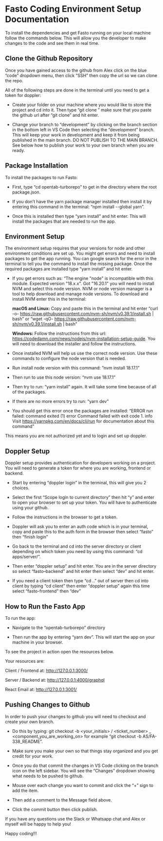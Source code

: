 # Fasto Coding Environment Setup Documentation
To install the dependencies and get Fasto running on your local machine follow the commands below. This will allow you the developer to make changes to the code and see them in real time.

## Clone the Github Repository
Once you have gained access to the github from Alex click on the blue “code” dropdown menu, then click “SSH” then copy the url so we can clone the repo. 

All of the following steps are done in the terminal until you need to get a token for doppler: 

- Create your folder on your machine where you would like to store the project and cd into it. Then type “git clone <github url>” make sure that you paste the github url after “git clone” and hit enter.

- Change your branch to “development” by clicking on the branch section in the bottom left in VS Code then selecting the “development” branch. This will keep your work in development and keep it from being published in the main branch. DO NOT PUBLISH TO THE MAIN BRANCH. See below how to publish your work to your own branch when you are ready.

## Package Installation
To install the packages to run Fasto: 

- First, type “cd opentab-turborepo” to get in the directory where the root package.json. 

- If you don’t have the yarn package manager installed then install it by entering this command in the terminal: “npm install --global yarn”. 

- Once this is installed then type “yarn install” and hit enter. This will install the packages that are needed to run the app.


## Environment Setup
The environment setup requires that your versions for node and other environment conditions are set up. You might get errors and need to install packages to get the app running. You can google search for the error in the terminal to tell you the command to install the missing package. Once the required packages are installed type “yarn install” and hit enter.

- If you get errors such as: “The engine "node" is incompatible with this module. Expected version "18.x.x". Got "16.20.1" you will need to install NVM and select this node version. NVM or node version manager is a tool to help download and manage node versions. To download and install NVM enter this in the terminal: 

    **macOS and Linux:**  Copy and paste this in the terminal and hit enter “curl -o- https://raw.githubusercontent.com/nvm-sh/nvm/v0.39.1/install.sh | bash” or “wget -qO- https://raw.githubusercontent.com/nvm-sh/nvm/v0.39.1/install.sh | bash”

    **Windows:** Follow the instructions from this url: https://codedamn.com/news/nodejs/nvm-installation-setup-guide. You will need to download the installer and follow the instructions.

- Once installed NVM will help us use the correct node version. Use these commands to configure the node version that is needed.

- Run install node version with this command: ”nvm install 18.17.1”

- Then run to use this node version: “nvm use 18.17.1”

- Then try to run: “yarn install” again. It will take some time because of all of the packages.

- If there are no more errors try to run: “yarn dev”

- You should get this error once the packages are installed:  “ERROR  run failed: command  exited (1) error Command failed with exit code 1. info Visit https://yarnpkg.com/en/docs/cli/run for documentation about this command”

This means you are not authorized yet and to login and set up doppler. 

## Doppler Setup
Doppler setup provides authentication for developers working on a project. You will need to generate a token for where you are working, frontend or backend.

- Start by entering “doppler login” in the terminal, this will give you 2 choices. 

- Select the first “Scope login to current directory” then hit “y” and enter to open your browser to set up your token. You will have to authenticate using your github. 

- Follow the instructions in the browser to get a token.

- Doppler will ask you to enter an auth code which is in your terminal, copy and paste this to the auth form in the browser then select “fasto” then “finish login”

- Go back to the terminal and cd into the server directory or client depending on which token you need by using this command: “cd apps/server/”. 

- Then enter “doppler setup” and hit enter. You are in the server directory so select “fasto–backend” and hit enter then select “dev” and hit enter. 

- If you need a client token then type “cd ..” out of server then cd into client by typing “cd client” then enter “doppler setup” again this time select “fasto-frontend” then “dev”

## How to Run the Fasto App
To run the app:  

- Navigate to the “opentab-turborepo” directory 

- Then run the app by entering “yarn dev”. This will start the app on your machine in your browser. 

To see the project in action open the resources below.

Your resources are:

Client / Frontend at: http://127.0.0.1:3000/ 

Server / Backend at: http://127.0.0.1:4000/graphql

React Email at: http://127.0.0.1:3001/

## Pushing Changes to Github
In order to push your changes to github you will need to checkout and create your own branch. 

- Do this by typing: git checkout -b <your_initials> / <ticket_number> _ <component_you_are_working_on> for example “git checkout -b AS/FA-338_README”.

- Make sure you make your own so that things stay organized and you get credit for your work.

- Once you do that commit the changes in VS Code clicking on the branch icon on the left sidebar. You will see the “Changes” dropdown showing what needs to be pushed to github. 

- Mouse over each change you want to commit and click the “+” sign to add the item. 

- Then add a comment to the Message field above. 

- Click the commit button then click publish. 

If you have any questions use the Slack or Whatsapp chat and Alex or myself will be happy to help you!

Happy coding!!!
